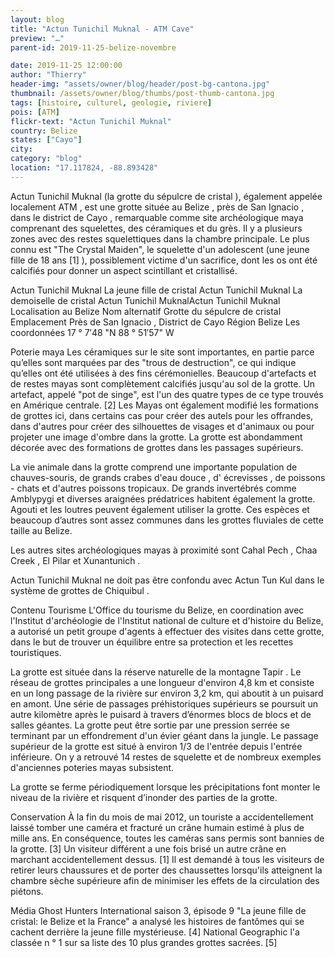 ```yaml
---
layout: blog
title: "Actun Tunichil Muknal - ATM Cave"
preview: "…"
parent-id: 2019-11-25-belize-novembre

date: 2019-11-25 12:00:00
author: "Thierry"
header-img: "assets/owner/blog/header/post-bg-cantona.jpg"
thumbnail: /assets/owner/blog/thumbs/post-thumb-cantona.jpg
tags: [histoire, culturel, geologie, riviere]
pois: [ATM]
flickr-text: "Actun Tunichil Muknal"
country: Belize
states: ["Cayo"]
city:
category: "blog"
location: "17.117824, -88.893428"
---
```





Actun Tunichil Muknal (la grotte du sépulcre de cristal ), également appelée localement ATM , est une grotte située au Belize , près de San Ignacio , dans le district de Cayo , remarquable comme site archéologique maya comprenant des squelettes, des céramiques et du grès. Il y a plusieurs zones avec des restes squelettiques dans la chambre principale. Le plus connu est "The Crystal Maiden", le squelette d'un adolescent (une jeune fille de 18 ans [1] ), possiblement victime d'un sacrifice, dont les os ont été calcifiés pour donner un aspect scintillant et cristallisé.

Actun Tunichil Muknal
La jeune fille de cristal Actun Tunichil Muknal
La demoiselle de cristal
Actun Tunichil MuknalActun Tunichil Muknal
Localisation au Belize
Nom alternatif
Grotte du sépulcre de cristal
Emplacement
Près de San Ignacio , District de Cayo
Région
Belize
Les coordonnées
17 ° 7′48 "N 88 ° 51′57" W

Poterie maya
Les céramiques sur le site sont importantes, en partie parce qu’elles sont marquées par des "trous de destruction", ce qui indique qu’elles ont été utilisées à des fins cérémonielles. Beaucoup d'artefacts et de restes mayas sont complètement calcifiés jusqu'au sol de la grotte. Un artefact, appelé "pot de singe", est l'un des quatre types de ce type trouvés en Amérique centrale. [2] Les Mayas ont également modifié les formations de grottes ici, dans certains cas pour créer des autels pour les offrandes, dans d'autres pour créer des silhouettes de visages et d'animaux ou pour projeter une image d'ombre dans la grotte. La grotte est abondamment décorée avec des formations de grottes dans les passages supérieurs.

La vie animale dans la grotte comprend une importante population de chauves-souris, de grands crabes d'eau douce , d' écrevisses , de poissons - chats et d'autres poissons tropicaux. De grands invertébrés comme Amblypygi et diverses araignées prédatrices habitent également la grotte. Agouti et les loutres peuvent également utiliser la grotte. Ces espèces et beaucoup d’autres sont assez communes dans les grottes fluviales de cette taille au Belize.

Les autres sites archéologiques mayas à proximité sont Cahal Pech , Chaa Creek , El Pilar et Xunantunich .

Actun Tunichil Muknal ne doit pas être confondu avec Actun Tun Kul dans le système de grottes de Chiquibul .

Contenu 
Tourisme
L'Office du tourisme du Belize, en coordination avec l'Institut d'archéologie de l'Institut national de culture et d'histoire du Belize, a autorisé un petit groupe d'agents à effectuer des visites dans cette grotte, dans le but de trouver un équilibre entre sa protection et les recettes touristiques.

La grotte est située dans la réserve naturelle de la montagne Tapir . Le réseau de grottes principales a une longueur d'environ 4,8 km et consiste en un long passage de la rivière sur environ 3,2 km, qui aboutit à un puisard en amont. Une série de passages préhistoriques supérieurs se poursuit un autre kilomètre après le puisard à travers d’énormes blocs de blocs et de salles géantes. La grotte peut être sortie par une pression serrée se terminant par un effondrement d'un évier géant dans la jungle. Le passage supérieur de la grotte est situé à environ 1/3 de l'entrée depuis l'entrée inférieure. On y a retrouvé 14 restes de squelette et de nombreux exemples d'anciennes poteries mayas subsistent.

La grotte se ferme périodiquement lorsque les précipitations font monter le niveau de la rivière et risquent d’inonder des parties de la grotte.

Conservation
À la fin du mois de mai 2012, un touriste a accidentellement laissé tomber une caméra et fracturé un crâne humain estimé à plus de mille ans. En conséquence, toutes les caméras sans permis sont bannies de la grotte. [3] Un visiteur différent a une fois brisé un autre crâne en marchant accidentellement dessus. [1] Il est demandé à tous les visiteurs de retirer leurs chaussures et de porter des chaussettes lorsqu'ils atteignent la chambre sèche supérieure afin de minimiser les effets de la circulation des piétons.

Média
Ghost Hunters International saison 3, épisode 9 "La jeune fille de cristal: le Belize et la France" a analysé les histoires de fantômes qui se cachent derrière la jeune fille mystérieuse. [4] National Geographic l'a classée n ° 1 sur sa liste des 10 plus grandes grottes sacrées. [5]